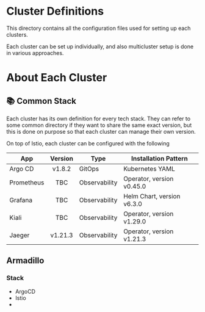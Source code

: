 # Cluster Definitions

This directory contains all the configuration files used for setting up each clusters.

Each cluster can be set up individually, and also multicluster setup is done in various approaches.

# About Each Cluster

## 📚 Common Stack

Each cluster has its own definition for every tech stack. They can refer to some common directory if they want to share the same exact version, but this is done on purpose so that each cluster can manage their own version.

On top of Istio, each cluster can be configured with the following

| App        | Version | Type          | Installation Pattern       |
| ---------- | :-----: | ------------- | -------------------------- |
| Argo CD    | v1.8.2  | GitOps        | Kubernetes YAML            |
| Prometheus |   TBC   | Observability | Operator, version v0.45.0  |
| Grafana    |   TBC   | Observability | Helm Chart, version v6.3.0 |
| Kiali      |   TBC   | Observability | Operator, version v1.29.0  |
| Jaeger     | v1.21.3 | Observability | Operator, version v1.21.3  |

## Armadillo

### Stack

- ArgoCD
- Istio
-
